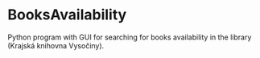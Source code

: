 # BooksAvailability
Python program with GUI for searching for books availability in the library (Krajská knihovna Vysočiny).
